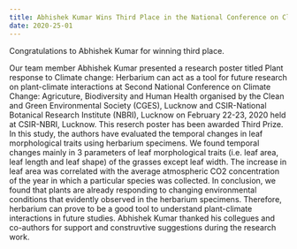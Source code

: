 ```yaml
---
title: Abhishek Kumar Wins Third Place in the National Conference on Climate Change: Agriculture, Biodiversity and Human Health
date: 2020-25-01
---
```


Congratulations to Abhishek Kumar for winning third place.

<!--more-->

Our team member Abhishek Kumar presented a research poster titled Plant response to Climate change: Herbarium can act as a tool for future research on plant-climate interactions at Second National Conference on Climate Change: Agricuture, Biodiversity and Human Health organised by the Clean and Green Environmental Society (CGES), Lucknow and CSIR-National Botanical Research Institute (NBRI), Lucknow on February 22-23, 2020 held at CSIR-NBRI, Lucknow. This reserch poster has been awarded Third Prize. In this study, the authors have evaluated the temporal changes in leaf morphological traits using herbarium specimens. We found temporal changes mainly in 3 parameters of leaf morphological traits (i.e. leaf area, leaf length and leaf shape) of the grasses except leaf width. The increase in leaf area was correlated with the average atmospheric CO2 concentration of the year in which a particular species was collected. In conclusion, we found that plants are already responding to changing environmental conditions that evidently observed in the herbarium specimens. Therefore, herbarium can prove to be a good tool to understand plant-climate interactions in future studies.
Abhishek Kumar thanked his collegues and co-authors for support and construvtive suggestions during the research work.
